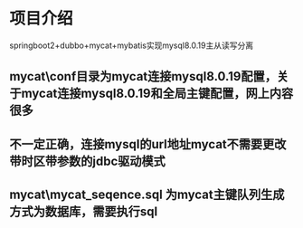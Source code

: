 # 项目介绍

springboot2+dubbo+mycat+mybatis实现mysql8.0.19主从读写分离

## mycat\conf目录为mycat连接mysql8.0.19配置，关于mycat连接mysql8.0.19和全局主键配置，网上内容很多
##     不一定正确，连接mysql的url地址mycat不需要更改带时区带参数的jdbc驱动模式

## mycat\mycat_seqence.sql 为mycat主键队列生成方式为数据库，需要执行sql